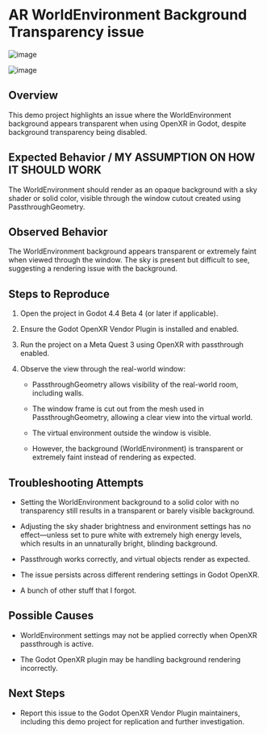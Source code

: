 # AR WorldEnvironment Background Transparency issue
![image](https://github.com/user-attachments/assets/eb20f4d6-d0d5-476a-b53f-b87a237d1939)


![image](https://github.com/user-attachments/assets/d0e55026-26d9-4caa-a2ef-08cd816ba56d)

## Overview

This demo project highlights an issue where the WorldEnvironment background appears transparent when using OpenXR in Godot, despite background transparency being disabled.

## Expected Behavior / MY ASSUMPTION ON HOW IT SHOULD WORK

The WorldEnvironment should render as an opaque background with a sky shader or solid color, visible through the window cutout created using PassthroughGeometry.

## Observed Behavior

The WorldEnvironment background appears transparent or extremely faint when viewed through the window. The sky is present but difficult to see, suggesting a rendering issue with the background.

## Steps to Reproduce

1. Open the project in Godot 4.4 Beta 4 (or later if applicable).

2. Ensure the Godot OpenXR Vendor Plugin is installed and enabled.

3. Run the project on a Meta Quest 3 using OpenXR with passthrough enabled.

4. Observe the view through the real-world window:

    - PassthroughGeometry allows visibility of the real-world room, including walls.

    - The window frame is cut out from the mesh used in PassthroughGeometry, allowing a clear view into the virtual world.

    - The virtual environment outside the window is visible.

    - However, the background (WorldEnvironment) is transparent or extremely faint instead of rendering as expected.

## Troubleshooting Attempts

- Setting the WorldEnvironment background to a solid color with no transparency still results in a transparent or barely visible background.

- Adjusting the sky shader brightness and environment settings has no effect—unless set to pure white with extremely high energy levels, which results in an unnaturally bright, blinding background.

- Passthrough works correctly, and virtual objects render as expected.

- The issue persists across different rendering settings in Godot OpenXR.

- A bunch of other stuff that I forgot.

## Possible Causes

- WorldEnvironment settings may not be applied correctly when OpenXR passthrough is active.

- The Godot OpenXR plugin may be handling background rendering incorrectly.

## Next Steps

- Report this issue to the Godot OpenXR Vendor Plugin maintainers, including this demo project for replication and further investigation.
